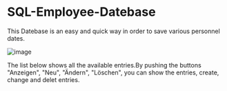 # SQL-Employee-Datebase

This Datebase is an easy and quick way in order to save various personnel dates.

![image](https://user-images.githubusercontent.com/77269620/143925711-a4ef3b1f-67fc-423d-b47c-56b54d4ae7af.png)

The list below shows all the available entries.By pushing the buttons "Anzeigen", "Neu", "Ändern", "Löschen", you can show the entries, create, change and delet entries.
